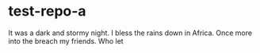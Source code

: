 # test-repo-a
It was a dark and stormy night. I bless the rains down in Africa. Once more into the breach my friends. Who let